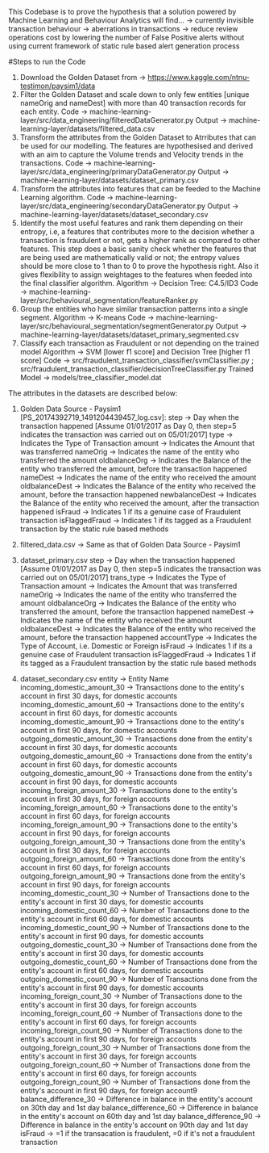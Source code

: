 This Codebase is to prove the hypothesis that a solution powered by Machine Learning and Behaviour Analytics will find…
-> currently invisible transaction behaviour
-> aberrations in transactions
-> reduce review operations cost by lowering the number of False Positive alerts 
without using current framework of static rule based alert generation process

#Steps to run the Code
1. Download the Golden Dataset from -> https://www.kaggle.com/ntnu-testimon/paysim1/data
2. Filter the Golden Dataset and scale down to only few entities [unique nameOrig and nameDest] with more than 40 transaction records for each entity.
Code -> machine-learning-layer/src/data_engineering/filteredDataGenerator.py
Output -> machine-learning-layer/datasets/filtered_data.csv
3. Transform the attributes from the Golden Dataset to Atrributes that can be used for our modelling. The features are hypothesised and derived with an aim to capture the Volume trends and Velocity trends in the transactions.
Code -> machine-learning-layer/src/data_engineering/primaryDataGenerator.py
Output -> machine-learning-layer/datasets/dataset_primary.csv
4. Transform the attributes into features that can be feeded to the Machine Learning algorithm.
Code -> machine-learning-layer/src/data_engineering/secondaryDataGenerator.py
Output -> machine-learning-layer/datasets/dataset_secondary.csv
5. Identify the most useful features and rank them depending on their entropy, i.e, a features that contributes more to the decision whether a transaction is fraudulent or not, gets a higher rank as compared to other features. This step does a basic sanity check whether the features that are being used are mathematically valid or not; the entropy values should be more close to 1 than to 0 to prove the hypothesis right. Also it gives flexibility to assign weightages to the features when feeded into the final classifier algorithm.
Algorithm -> Decision Tree: C4.5/ID3
Code -> machine-learning-layer/src/behavioural_segmentation/featureRanker.py
6. Group the entities who have similar transaction patterns into a single segment. 
Algorithm -> K-means
Code -> machine-learning-layer/src/behavioural_segmentation/segmentGenerator.py
Output -> machine-learning-layer/datasets/dataset_primary_segmented.csv
7. Classify each transaction as Fraudulent or not depending on the trained model
Algorithm -> SVM [lower f1 score] and Decision Tree [higher f1 score]
Code -> src/fraudulent_transaction_classifier/svmClassifier.py ; src/fraudulent_transaction_classifier/decisionTreeClassifier.py
Trained Model -> models/tree_classifier_model.dat


The attributes in the datasets are described below: 
1. Golden Data Source - Paysim1 [PS_20174392719_1491204439457_log.csv]:
step -> Day when the transaction happened [Assume 01/01/2017 as Day 0, then step=5 indicates the transaction was carried out on 05/01/2017]
type -> Indicates the Type of Transaction
amount -> Indicates the Amount that was transferred
nameOrig -> Indicates the name of the entity who transferred the amount
oldbalanceOrg -> Indicates the Balance of the entity who transferred the amount, before the transaction happened
nameDest -> Indicates the name of the entity who received the amount
oldbalanceDest -> Indicates the Balance of the entity who received the amount, before the transaction happened
newbalanceDest -> Indicates the Balance of the entity who received the amount, after the transaction happened
isFraud -> Indicates 1 if its a genuine case of Fraudulent transaction
isFlaggedFraud -> Indicates 1 if its tagged as a Fraudulent transaction by the static rule based methods

2. filtered_data.csv
-> Same as that of Golden Data Source - Paysim1

3. dataset_primary.csv
step -> Day when the transaction happened [Assume 01/01/2017 as Day 0, then step=5 indicates the transaction was carried out on 05/01/2017]
trans_type -> Indicates the Type of Transaction
amount -> Indicates the Amount that was transferred
nameOrig -> Indicates the name of the entity who transferred the amount
oldbalanceOrg -> Indicates the Balance of the entity who transferred the amount, before the transaction happened
nameDest -> Indicates the name of the entity who received the amount
oldbalanceDest -> Indicates the Balance of the entity who received the amount, before the transaction happened
accountType -> Indicates the Type of Account, i.e. Domestic or Foreign
isFraud -> Indicates 1 if its a genuine case of Fraudulent transaction
isFlaggedFraud -> Indicates 1 if its tagged as a Fraudulent transaction by the static rule based methods

4. dataset_secondary.csv
entity -> Entity Name
incoming_domestic_amount_30 -> Transactions done to the entity's account in first 30 days, for domestic accounts
incoming_domestic_amount_60 -> Transactions done to the entity's account in first 60 days, for domestic accounts
incoming_domestic_amount_90 -> Transactions done to the entity's account in first 90 days, for domestic accounts
outgoing_domestic_amount_30 -> Transactions done from the entity's account in first 30 days, for domestic accounts
outgoing_domestic_amount_60 -> Transactions done from the entity's account in first 60 days, for domestic accounts
outgoing_domestic_amount_90 -> Transactions done from the entity's account in first 90 days, for domestic accounts
incoming_foreign_amount_30 -> Transactions done to the entity's account in first 30 days, for foreign accounts
incoming_foreign_amount_60 -> Transactions done to the entity's account in first 60 days, for foreign accounts
incoming_foreign_amount_90 -> Transactions done to the entity's account in first 90 days, for foreign accounts
outgoing_foreign_amount_30 -> Transactions done from the entity's account in first 30 days, for foreign accounts
outgoing_foreign_amount_60 -> Transactions done from the entity's account in first 60 days, for foreign accounts
outgoing_foreign_amount_90 -> Transactions done from the entity's account in first 90 days, for foreign accounts
incoming_domestic_count_30 -> Number of Transactions done to the entity's account in first 30 days, for domestic accounts
incoming_domestic_count_60 -> Number of Transactions done to the entity's account in first 60 days, for domestic accounts
incoming_domestic_count_90 -> Number of Transactions done to the entity's account in first 90 days, for domestic accounts
outgoing_domestic_count_30 -> Number of Transactions done from the entity's account in first 30 days, for domestic accounts
outgoing_domestic_count_60 -> Number of Transactions done from the entity's account in first 60 days, for domestic accounts
outgoing_domestic_count_90 -> Number of Transactions done from the entity's account in first 90 days, for domestic accounts
incoming_foreign_count_30 -> Number of Transactions done to the entity's account in first 30 days, for foreign accounts
incoming_foreign_count_60 -> Number of Transactions done to the entity's account in first 60 days, for foreign accounts
incoming_foreign_count_90 -> Number of Transactions done to the entity's account in first 90 days, for foreign accounts
outgoing_foreign_count_30 -> Number of Transactions done from the entity's account in first 30 days, for foreign accounts
outgoing_foreign_count_60 -> Number of Transactions done from the entity's account in first 60 days, for foreign accounts
outgoing_foreign_count_90 -> Number of Transactions done from the entity's account in first 90 days, for foreign account9
balance_difference_30 -> Difference in balance in the entity's account on 30th day and 1st day
balance_difference_60 -> Difference in balance in the entity's account on 60th day and 1st day
balance_difference_90 -> Difference in balance in the entity's account on 90th day and 1st day
isFraud -> =1 if the transacation is fraudulent, =0 if it's not a fraudulent transaction
